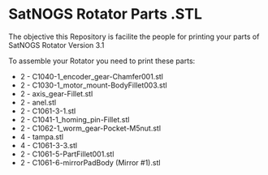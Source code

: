 # SatNOGS Rotator Parts .STL
The objective this Repository is facilite the people for printing your parts of SatNOGS Rotator Version 3.1

To assemble your Rotator you need to print these parts:
 * 2 - C1040-1_encoder_gear-Chamfer001.stl
 * 2 - C1030-1_motor_mount-BodyFillet003.stl
 * 2 - axis_gear-Fillet.stl
 * 2 - anel.stl
 * 2 - C1061-3-1.stl
 * 2 - C1041-1_homing_pin-Fillet.stl
 * 2 - C1062-1_worm_gear-Pocket-M5nut.stl
 * 4 - tampa.stl
 * 4 - C1061-3-3.stl
 * 2 - C1061-5-PartFillet001.stl
 * 2 - C1061-6-mirrorPadBody (Mirror #1).stl
